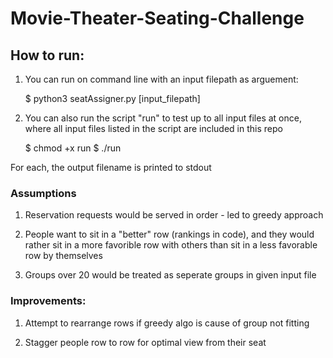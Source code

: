 # Movie-Theater-Seating-Challenge

## How to run:
1. You can run on command line with an input filepath as arguement:

    $ python3 seatAssigner.py [input_filepath]

2. You can also run the script "run" to test up to all input files at once,
    where all input files listed in the script are included in this repo

    $ chmod +x run
    $ ./run

For each, the output filename is printed to stdout

### Assumptions
1. Reservation requests would be served in order - led to greedy approach
    
2. People want to sit in a "better" row (rankings in code), and they would
   rather sit in a more favorible row with others than sit in a less
   favorable row by themselves

3. Groups over 20 would be treated as seperate groups in given input file

### Improvements: 
1. Attempt to rearrange rows if greedy algo is cause of group not fitting

2. Stagger people row to row for optimal view from their seat

